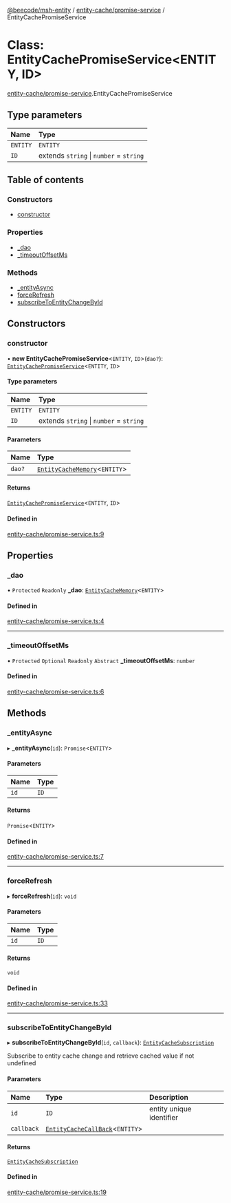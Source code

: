 [@beecode/msh-entity](../README.md) / [entity-cache/promise-service](../modules/entity_cache_promise_service.md) / EntityCachePromiseService

# Class: EntityCachePromiseService\<ENTITY, ID\>

[entity-cache/promise-service](../modules/entity_cache_promise_service.md).EntityCachePromiseService

## Type parameters

| Name | Type |
| :------ | :------ |
| `ENTITY` | `ENTITY` |
| `ID` | extends `string` \| `number` = `string` |

## Table of contents

### Constructors

- [constructor](entity_cache_promise_service.EntityCachePromiseService.md#constructor)

### Properties

- [\_dao](entity_cache_promise_service.EntityCachePromiseService.md#_dao)
- [\_timeoutOffsetMs](entity_cache_promise_service.EntityCachePromiseService.md#_timeoutoffsetms)

### Methods

- [\_entityAsync](entity_cache_promise_service.EntityCachePromiseService.md#_entityasync)
- [forceRefresh](entity_cache_promise_service.EntityCachePromiseService.md#forcerefresh)
- [subscribeToEntityChangeById](entity_cache_promise_service.EntityCachePromiseService.md#subscribetoentitychangebyid)

## Constructors

### constructor

• **new EntityCachePromiseService**\<`ENTITY`, `ID`\>(`dao?`): [`EntityCachePromiseService`](entity_cache_promise_service.EntityCachePromiseService.md)\<`ENTITY`, `ID`\>

#### Type parameters

| Name | Type |
| :------ | :------ |
| `ENTITY` | `ENTITY` |
| `ID` | extends `string` \| `number` = `string` |

#### Parameters

| Name | Type |
| :------ | :------ |
| `dao?` | [`EntityCacheMemory`](entity_cache_memory.EntityCacheMemory.md)\<`ENTITY`\> |

#### Returns

[`EntityCachePromiseService`](entity_cache_promise_service.EntityCachePromiseService.md)\<`ENTITY`, `ID`\>

#### Defined in

[entity-cache/promise-service.ts:9](https://github.com/beecode-rs/msh-entity/blob/f63d8a8/src/entity-cache/promise-service.ts#L9)

## Properties

### \_dao

• `Protected` `Readonly` **\_dao**: [`EntityCacheMemory`](entity_cache_memory.EntityCacheMemory.md)\<`ENTITY`\>

#### Defined in

[entity-cache/promise-service.ts:4](https://github.com/beecode-rs/msh-entity/blob/f63d8a8/src/entity-cache/promise-service.ts#L4)

___

### \_timeoutOffsetMs

• `Protected` `Optional` `Readonly` `Abstract` **\_timeoutOffsetMs**: `number`

#### Defined in

[entity-cache/promise-service.ts:6](https://github.com/beecode-rs/msh-entity/blob/f63d8a8/src/entity-cache/promise-service.ts#L6)

## Methods

### \_entityAsync

▸ **_entityAsync**(`id`): `Promise`\<`ENTITY`\>

#### Parameters

| Name | Type |
| :------ | :------ |
| `id` | `ID` |

#### Returns

`Promise`\<`ENTITY`\>

#### Defined in

[entity-cache/promise-service.ts:7](https://github.com/beecode-rs/msh-entity/blob/f63d8a8/src/entity-cache/promise-service.ts#L7)

___

### forceRefresh

▸ **forceRefresh**(`id`): `void`

#### Parameters

| Name | Type |
| :------ | :------ |
| `id` | `ID` |

#### Returns

`void`

#### Defined in

[entity-cache/promise-service.ts:33](https://github.com/beecode-rs/msh-entity/blob/f63d8a8/src/entity-cache/promise-service.ts#L33)

___

### subscribeToEntityChangeById

▸ **subscribeToEntityChangeById**(`id`, `callback`): [`EntityCacheSubscription`](../modules/entity_cache_memory.md#entitycachesubscription)

Subscribe to entity cache change and retrieve cached value if not undefined

#### Parameters

| Name | Type | Description |
| :------ | :------ | :------ |
| `id` | `ID` | entity unique identifier |
| `callback` | [`EntityCacheCallBack`](../modules/entity_cache_memory.md#entitycachecallback)\<`ENTITY`\> |  |

#### Returns

[`EntityCacheSubscription`](../modules/entity_cache_memory.md#entitycachesubscription)

#### Defined in

[entity-cache/promise-service.ts:19](https://github.com/beecode-rs/msh-entity/blob/f63d8a8/src/entity-cache/promise-service.ts#L19)
